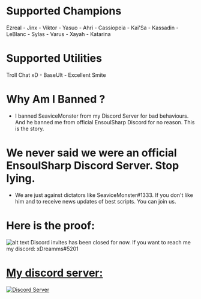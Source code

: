 
# Supported Champions
Ezreal - Jinx - Viktor - Yasuo - Ahri - Cassiopeia - Kai'Sa - Kassadin - LeBlanc - Sylas - Varus - Xayah - Katarina
# Supported Utilities
Troll Chat xD - BaseUlt - Excellent Smite
# Why Am I Banned ?
- I banned SeaviceMonster from my Discord Server for bad behaviours. And he banned me from official EnsoulSharp Discord for no reason. This is the story.
# We never said we were an official EnsoulSharp Discord Server. Stop lying. 
- We are just against dictators like SeaviceMonster#1333. If you don't like him and to receive news updates of best scripts. You can join us.
# Here is the proof:
![alt text](https://github.com/xDreamms/EnsoulSharp/raw/master/Screenshot_7.png)
Discord invites has been closed for now. If you want to reach me my discord: xDreamms#5201
<p align="center">
  <a href="https://discord.gg/U5Qa4mv">
    <h1> My discord server: </h1>
    <img src="https://discordapp.com/assets/fc0b01fe10a0b8c602fb0106d8189d9b.png" alt="Discord Server">
  </a>
  </p>
